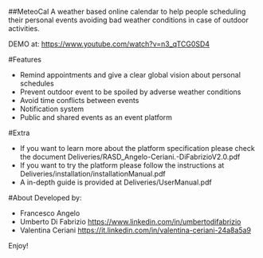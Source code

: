 ##MeteoCal
A weather based online calendar to help people scheduling their personal events avoiding bad weather conditions in case of outdoor activities.

DEMO at: https://www.youtube.com/watch?v=n3_qTCG0SD4

#Features
* Remind appointments and give a clear global vision about personal schedules
* Prevent outdoor event to be spoiled by adverse weather conditions
* Avoid time conflicts between events
* Notification system
* Public and shared events as an event platform

#Extra
* If you want to learn more about the platform specification please check the document Deliveries/RASD_Angelo-Ceriani.-DiFabrizioV2.0.pdf
* If you want to try the platform please follow the instructions at  Deliveries/installation/installationManual.pdf
* A in-depth guide is provided at Deliveries/UserManual.pdf

#About
Developed by:
* Francesco Angelo
* Umberto Di Fabrizio https://www.linkedin.com/in/umbertodifabrizio
* Valentina Ceriani https://it.linkedin.com/in/valentina-ceriani-24a8a5a9

Enjoy!